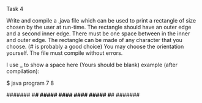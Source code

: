 Task 4

Write and compile a .java file which can be used to print a rectangle of size chosen by the user at run-time. The rectangle should have an outer edge and a second inner edge. There must be one space between in the inner and outer edge.
The rectangle can be made of any character that you choose. (# is probably a good choice) You may choose the orientation yourself.
The file must compile without errors.

I use _ to show a space here (Yours should be blank)
example (after compilation):

$ java program 7 8

#######
#_____#
#_###_#
#_#_#_#
#_#_#_#
#_###_#
#_____#
#######
